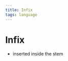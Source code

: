 ```yaml
---
title: Infix
tags: language
---
```


# Infix
- inserted inside the stem








































































